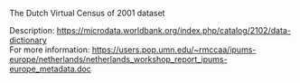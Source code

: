 The Dutch Virtual Census of 2001 dataset

Description: https://microdata.worldbank.org/index.php/catalog/2102/data-dictionary <br>
For more information: https://users.pop.umn.edu/~rmccaa/ipums-europe/netherlands/netherlands_workshop_report_ipums-europe_metadata.doc
